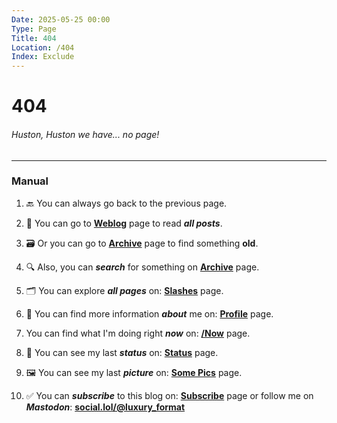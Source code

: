 ```yaml
---
Date: 2025-05-25 00:00
Type: Page
Title: 404
Location: /404
Index: Exclude
---
```


# 404

###### Huston, Huston we have... no page!

---

### Manual

1. 🔙 You can always go back to the previous page.

2. 📜 You can go to [**Weblog**](/) page to read ***all posts***.

3. 🗃️ Or you can go to [**Archive**](/archive) page to find something **old**.

4. 🔍 Also, you can ***search*** for something on [**Archive**](/archive) page.

5. 🗂️ You can explore ***all pages*** on: [**Slashes**](/slashesh) page.

6. 👤 You can find more information ***about*** me on: [**Profile**](/profile) page.

7. You can find what I'm doing right ***now*** on: [**/Now**](/now) page.

8. 💬 You can see my last ***status*** on: [**Status**](/status) page.

9. 🖼️ You can see my last ***picture*** on: [**Some Pics**](/some-pics) page.

10. ✅ You can ***subscribe*** to this blog on: [**Subscribe**](/subscribe) page or follow me on ***Mastodon***: [**<i class="fa-brands fa-mastodon"></i> social.lol/@luxury_format**](https://social.lol/@luxury_format)

